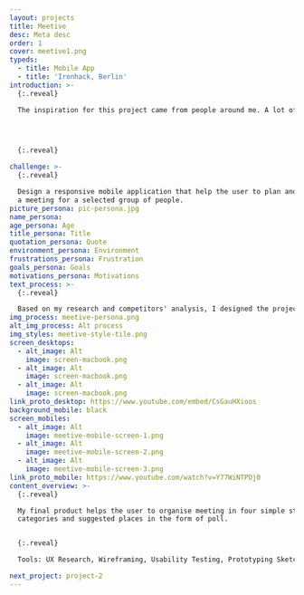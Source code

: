 ```yaml
---
layout: projects
title: Meetive
desc: Meta desc
order: 1
cover: meetive1.png
typeds:
  - title: Mobile App
  - title: 'Ironhack, Berlin'
introduction: >-
  {:.reveal}

  The inspiration for this project came from people around me. A lot of them experienced major difficulties while trying to organize a group meeting. I got curious about this topic and conducted some UX research to find out more about their painpoint. The biggest problem during organizing a group event turned out to be deciding and agreeing on specific meeting venue that would suit all the participants and their needs.
  



  {:.reveal}

challenge: >-
  {:.reveal}

  Design a responsive mobile application that help the user to plan and organize 
  a meeting for a selected group of people.
picture_persona: pic-persona.jpg 
name_persona:
age_persona: Age
title_persona: Title
quotation_persona: Quote
environment_persona: Environment
frustrations_persona: Frustration
goals_persona: Goals
motivations_persona: Motivations
text_process: >-
  {:.reveal}

  Based on my research and competitors' analysis, I designed the project from the scratch to the hi-fidelity prototype. During the process, I tested my product to priorityze features to fill the Persona's needs, such a possiblity of adding a list of favorites places and a system of categories that will help to create a poll based on suggested places. I focused on finding a simple solution with a friendly, not overwhelmed with content interface.
img_process: meetive-persona.png
alt_img_process: Alt process
img_styles: meetive-style-tile.png
screen_desktops:
  - alt_image: Alt
    image: screen-macbook.png
  - alt_image: Alt
    image: screen-macbook.png
  - alt_image: Alt
    image: screen-macbook.png
link_proto_desktop: https://www.youtube.com/embed/CsGauHXioos
background_mobile: black
screen_mobiles:
  - alt_image: Alt
    image: meetive-mobile-screen-1.png
  - alt_image: Alt
    image: meetive-mobile-screen-2.png
  - alt_image: Alt
    image: meetive-mobile-screen-3.png
link_proto_mobile: https://www.youtube.com/watch?v=Y77WiNTPDj0
content_overview: >-
  {:.reveal}

  My final product helps the user to organise meeting in four simple steps and to decide easily about the meeting venue thanks to the integrated system of
  categories and suggested places in the form of poll. 


  {:.reveal}

  Tools: UX Research, Wireframing, Usability Testing, Prototyping Sketch, InVision, Principle

next_project: project-2
---
```



